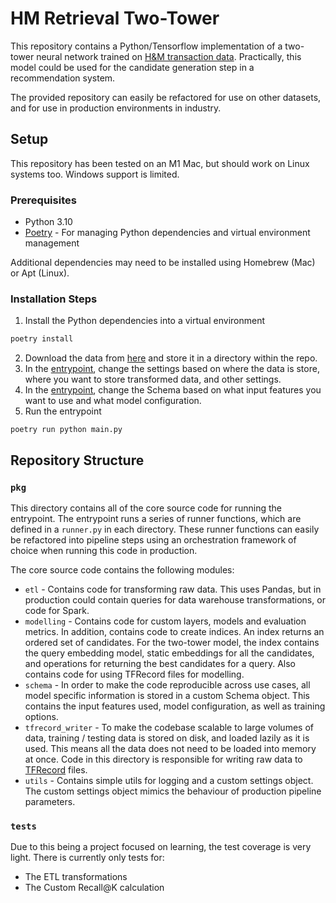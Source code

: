 # HM Retrieval Two-Tower

This repository contains a Python/Tensorflow implementation of a two-tower neural network trained on [H&M transaction data](https://www.kaggle.com/competitions/h-and-m-personalized-fashion-recommendations/data). Practically, this model could be used for the candidate generation step in a recommendation system.

The provided repository can easily be refactored for use on other datasets, and for use in production environments in industry.

## Setup

This repository has been tested on an M1 Mac, but should work on Linux systems too. Windows support is limited.

### Prerequisites

- Python 3.10
- [Poetry](https://python-poetry.org/) - For managing Python dependencies and virtual environment management

Additional dependencies may need to be installed using Homebrew (Mac) or Apt (Linux).

### Installation Steps

1. Install the Python dependencies into a virtual environment

```bash
poetry install
```

2. Download the data from [here](https://www.kaggle.com/competitions/h-and-m-personalized-fashion-recommendations/data) and store it in a directory within the repo.
1. In the [entrypoint](./main.py), change the settings based on where the data is store, where you want to store transformed data, and other settings.
1. In the [entrypoint](./main.py), change the Schema based on what input features you want to use and what model configuration.
1. Run the entrypoint

```
poetry run python main.py
```

## Repository Structure

### `pkg`

This directory contains all of the core source code for running the entrypoint. The entrypoint runs a series of runner functions, which are defined in a `runner.py` in each directory. These runner functions can easily be refactored into pipeline steps using an orchestration framework of choice when running this code in production.

The core source code contains the following modules:

- `etl` - Contains code for transforming raw data. This uses Pandas, but in production could contain queries for data warehouse transformations, or code for Spark.
- `modelling` - Contains code for custom layers, models and evaluation metrics. In addition, contains code to create indices. An index returns an ordered set of candidates. For the two-tower model, the index contains the query embedding model, static embeddings for all the candidates, and operations for returning the best candidates for a query. Also contains code for using TFRecord files for modelling.
- `schema` - In order to make the code reproducible across use cases, all model specific information is stored in a custom Schema object. This contains the input features used, model configuration, as well as training options.
- `tfrecord_writer` - To make the codebase scalable to large volumes of data, training / testing data is stored on disk, and loaded lazily as it is used. This means all the data does not need to be loaded into memory at once. Code in this directory is responsible for writing raw data to [TFRecord](https://www.tensorflow.org/tutorials/load_data/tfrecord) files.
- `utils` - Contains simple utils for logging and a custom settings object. The custom settings object mimics the behaviour of production pipeline parameters.

### `tests`

Due to this being a project focused on learning, the test coverage is very light. There is currently only tests for:

- The ETL transformations
- The Custom Recall@K calculation
